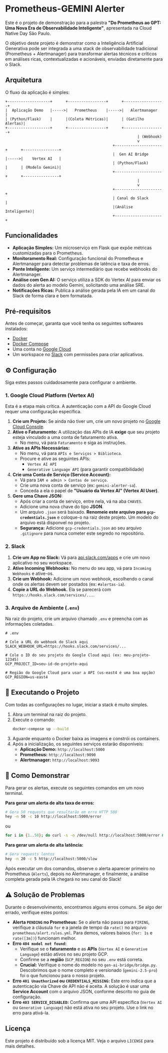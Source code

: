 # Prometheus-GEMINI Alerter

Este é o projeto de demonstração para a palestra **"Do Prometheus ao GPT: Uma Nova Era de Observabilidade Inteligente"**, apresentada na Cloud Native Day São Paulo.

O objetivo deste projeto é demonstrar como a Inteligência Artificial Generativa pode ser integrada a uma stack de observabilidade tradicional (Prometheus + Alertmanager) para transformar alertas técnicos e críticos em análises ricas, contextualizadas e acionáveis, enviadas diretamente para o Slack.

## Arquitetura

O fluxo da aplicação é simples:

```
+-------------------+      +-----------------+      +------------------+
|  Aplicação Demo   |----->|   Prometheus    |----->|   Alertmanager   |
| (Python/Flask)    |      |(Coleta Métricas)|      | (Gatilho Alertas)|
+-------------------+      +-----------------+      +------------------+
                                                           | (Webhook)
                                                           v
                                                +---------------------+      +----------------+
                                                |  Gen AI Bridge      |----->|    Vertex AI   |
                                                | (Python/Flask)      |      | (Modelo Gemini)|
                                                +---------------------+      +----------------+
                                                           |
                                                           v
                                                +---------------------+
                                                | Canal do Slack      |
                                                |(Análise Inteligente)|
                                                +---------------------+
```

## Funcionalidades

  - **Aplicação Simples:** Um microserviço em Flask que expõe métricas customizadas para o Prometheus.
  - **Monitoramento Real:** Configuração funcional do Prometheus e Alertmanager para detectar problemas de latência e taxa de erros.
  - **Ponte Inteligente:** Um serviço intermediário que recebe webhooks do Alertmanager.
  - **Análise com Gen AI:** O serviço utiliza a SDK do Vertex AI para enviar os dados do alerta ao modelo Gemini, solicitando uma análise SRE.
  - **Notificações Ricas:** Publica a análise gerada pela IA em um canal do Slack de forma clara e bem formatada.

## Pré-requisitos

Antes de começar, garanta que você tenha os seguintes softwares instalados:

  - [Docker](https://www.docker.com/get-started)
  - [Docker Compose](https://docs.docker.com/compose/install/)
  - Uma conta no [Google Cloud](https://cloud.google.com/)
  - Um workspace no [Slack](https://slack.com/) com permissões para criar aplicativos.

## ⚙️ Configuração

Siga estes passos cuidadosamente para configurar o ambiente.

### 1\. Google Cloud Platform (Vertex AI)

Esta é a etapa mais crítica. A autenticação com a API do Google Cloud requer uma configuração específica.

1.  **Crie um Projeto:** Se ainda não tiver um, crie um novo projeto no [Google Cloud Console](https://console.cloud.google.com/).
2.  **Ative o Faturamento:** A utilização das APIs de IA **exige** que seu projeto esteja vinculado a uma conta de faturamento ativa.
      - No menu, vá para `Faturamento` e siga as instruções.
3.  **Ative as APIs Necessárias:**
      - No menu, vá para `APIs e Serviços > Biblioteca`.
      - Procure e ative as seguintes APIs:
          - `Vertex AI API`
          - `Generative Language API` (para garantir compatibilidade)
4.  **Crie uma Conta de Serviço (Service Account):**
      - Vá para `IAM e admin > Contas de serviço`.
      - Crie uma nova conta de serviço (ex: `gemini-alerter-sa`).
      - Conceda a ela o papel de **"Usuário da Vertex AI" (Vertex AI User)**.
5.  **Gere uma Chave JSON:**
      - Após criar a conta de serviço, entre nela, vá na aba `CHAVES`.
      - Adicione uma nova chave do tipo **JSON**.
      - Um arquivo `.json` será baixado. **Renomeie este arquivo para `gcp-credentials.json`** e coloque-o na raiz deste projeto. Um modelo do arquivo está disponvel no projeto.
      - **Segurança:** Adicione `gcp-credentials.json` ao seu arquivo `.gitignore` para nunca cometer este segredo no repositório.

### 2\. Slack

1.  **Crie um App no Slack:** Vá para [api.slack.com/apps](https://api.slack.com/apps) e crie um novo aplicativo no seu workspace.
2.  **Ative Incoming Webhooks:** No menu do seu app, vá para `Incoming Webhooks` e ative-os.
3.  **Crie um Webhook:** Adicione um novo webhook, escolhendo o canal onde os alertas devem ser postados (ex: `#alertas-ia`).
4.  **Copie a URL do Webhook.** Ela se parecerá com `https://hooks.slack.com/services/...`.

### 3\. Arquivo de Ambiente (`.env`)

Na raiz do projeto, crie um arquivo chamado `.env` e preencha com as informações coletadas.

```
# .env

# Cole a URL do webhook do Slack aqui
SLACK_WEBHOOK_URL=https://hooks.slack.com/services/...

# Cole o ID do seu projeto do Google Cloud aqui (ex: meu-projeto-12345)
GCP_PROJECT_ID=seu-id-de-projeto-aqui

# Região do Google Cloud para usar a API (us-east4 é uma boa opção)
GCP_REGION=us-east4
```

## 🚀 Executando o Projeto

Com todas as configurações no lugar, iniciar a stack é muito simples.

1.  Abra um terminal na raiz do projeto.
2.  Execute o comando:
    ```bash
    docker-compose up --build
    ```
3.  Aguarde enquanto o Docker baixa as imagens e constrói os containers.
4.  Após a inicialização, os seguintes serviços estarão disponíveis:
      - **Aplicação Demo:** `http://localhost:5000`
      - **Prometheus:** `http://localhost:9090`
      - **Alertmanager:** `http://localhost:9093`

## 🧪 Como Demonstrar

Para gerar os alertas, execute os seguintes comandos em um novo terminal.

**Para gerar um alerta de alta taxa de erros:**

```bash
# Gera 50 requests que resultarão em erro HTTP 500
hey -n 50 -c 10 http://localhost:5000/error
```
ou 

```bash
for i in {1..50}; do curl -s -o /dev/null http://localhost:5000/error & done   
```

**Para gerar um alerta de alta latência:**

```bash
# Gera requests lentos
hey -n 20 -c 5 http://localhost:5000/slow
```

Após executar um dos comandos, observe o alerta aparecer primeiro no Prometheus (`Alerts`), depois no Alertmanager, e finalmente, a análise completa gerada pela IA chegará no seu canal do Slack\!

## ⚠️ Solução de Problemas

Durante o desenvolvimento, encontramos alguns erros comuns. Se algo der errado, verifique estes pontos:

  - **Alerta `PENDING` no Prometheus:** Se o alerta não passa para `FIRING`, verifique a cláusula `for` e a janela de tempo da `rate()` no arquivo `prometheus/alert.rules.yml`. Para demos, valores baixos (`for: 1s` e `rate([3m])`) funcionam melhor.
  - **Erro `404 model not found`:**
      - Verifique se o **faturamento** e as **APIs** (`Vertex AI` e `Generative Language`) estão ativos no seu projeto GCP.
      - Confirme se a **região** (`GCP_REGION`) no seu `.env` está correta.
      - **Crucial:** Verifique o nome do modelo no `gen-ai-bridge/bridge.py`. Descobrimos que o nome completo e versionado (`gemini-2.5-pro`) foi o que funcionou para o nosso projeto.
  - **Erro `401 Unauthorized` ou `CREDENTIALS_MISSING`:** Este erro indica que a autenticação via Chave de API não é aceita. A solução é usar uma **Service Account** com o arquivo JSON, conforme descrito no guia de configuração.
  - **Erro `403 SERVICE_DISABLED`:** Confirma que uma API específica (`Vertex AI` ou `Generative Language`) não está ativa no seu projeto. Use o link no erro para ativá-la.

## Licença

Este projeto é distribuído sob a licença MIT. Veja o arquivo `LICENSE` para mais detalhes.
